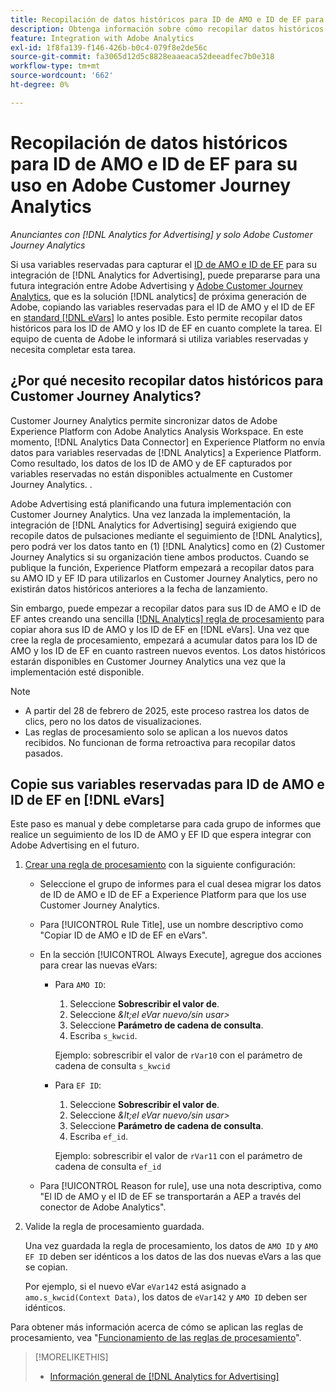 ```yaml
---
title: Recopilación de datos históricos para ID de AMO e ID de EF para su uso en Adobe Customer Journey Analytics
description: Obtenga información sobre cómo recopilar datos históricos para las variables reservadas en Adobe Analytics para su uso futuro en Adobe Customer Journey Analytics
feature: Integration with Adobe Analytics
exl-id: 1f8fa139-f146-426b-b0c4-079f8e2de56c
source-git-commit: fa3065d12d5c8828eaaeaca52deeadfec7b0e318
workflow-type: tm+mt
source-wordcount: '662'
ht-degree: 0%

---
```


# Recopilación de datos históricos para ID de AMO e ID de EF para su uso en Adobe Customer Journey Analytics

*Anunciantes con [!DNL Analytics for Advertising] y solo Adobe Customer Journey Analytics*

Si usa variables reservadas para capturar el [ID de AMO e ID de EF](ids.md) para su integración de [!DNL Analytics for Advertising], puede prepararse para una futura integración entre Adobe Advertising y [Adobe Customer Journey Analytics](https://experienceleague.adobe.com/en/docs/analytics-platform/using/cja-overview/cja-overview), que es la solución [!DNL analytics] de próxima generación de Adobe, copiando las variables reservadas para el ID de AMO y el ID de EF en [standard [!DNL eVars]](https://experienceleague.adobe.com/en/docs/analytics/components/dimensions/evar) lo antes posible. Esto permite recopilar datos históricos para los ID de AMO y los ID de EF en cuanto complete la tarea. El equipo de cuenta de Adobe le informará si utiliza variables reservadas y necesita completar esta tarea.

<!-- You can also do the same for any other reserved variables you use for your [!DNL Analytics for Advertising] implementation. -->

<!-- This will allow Adobe Experience Platform, which supplies data to Customer Journey Analytics, to begin collecting historical data for your [!DNL rVars] as soon as you complete the task. -->

## ¿Por qué necesito recopilar datos históricos para Customer Journey Analytics?

Customer Journey Analytics permite sincronizar datos de Adobe Experience Platform con Adobe Analytics Analysis Workspace. En este momento, [!DNL Analytics Data Connector] en Experience Platform no envía datos para variables reservadas de [!DNL Analytics] a Experience Platform. Como resultado, los datos de los ID de AMO y de EF capturados por variables reservadas no están disponibles actualmente en Customer Journey Analytics. <!-- Instead, XXXXXXXXXX what exactly? -->.<!-- Does the Analytics for Advertising implementation use the Analytics Data Connector in particular (why would it use anything?), and we're planning to implement the Web SDK to do it instead in the future? -->

Adobe Advertising está planificando una futura implementación con Customer Journey Analytics. Una vez lanzada la implementación, la integración de [!DNL Analytics for Advertising] seguirá exigiendo que recopile datos de pulsaciones<!-- Add back if we implement this:  and (DSP users) view-through data --> mediante el seguimiento de [!DNL Analytics], pero podrá ver los datos tanto en (1\) [!DNL Analytics] <!-- (Analysis Workspace using data from [!DNL Analytics]) --> como en (2\) Customer Journey Analytics <!-- (Analysis Workspace using data from Experience Platform)--> si su organización tiene ambos productos. Cuando se publique la función, Experience Platform empezará a recopilar datos para su AMO ID y EF ID para utilizarlos en Customer Journey Analytics, pero no existirán datos históricos anteriores a la fecha de lanzamiento.

Sin embargo, puede empezar a recopilar datos para sus ID de AMO e ID de EF <!-- [!DNL rVars] --> antes creando una sencilla [[!DNL Analytics] regla de procesamiento](https://experienceleague.adobe.com/en/docs/analytics/admin/admin-tools/manage-report-suites/edit-report-suite/report-suite-general/c-processing-rules/processing-rules) para copiar ahora sus ID de AMO y los ID de EF <!-- [!DNL rVars] --> en [!DNL eVars]. Una vez que cree la regla de procesamiento, empezará a acumular datos para los ID de AMO y los ID de EF <!-- [!DNL rVars] --> en cuanto rastreen nuevos eventos. Los datos históricos estarán disponibles en Customer Journey Analytics una vez que la implementación esté disponible.

>[!NOTE]
>
>* A partir del 28 de febrero de 2025, este proceso rastrea los datos de clics, pero no los datos de visualizaciones.
>* Las reglas de procesamiento solo se aplican a los nuevos datos recibidos. No funcionan de forma retroactiva para recopilar datos pasados.

## Copie sus variables reservadas para ID de AMO e ID de EF en [!DNL eVars]

Este paso es manual y debe completarse para cada grupo de informes que realice un seguimiento de los ID de AMO y EF ID <!-- [!DNL rVars] --> que espera integrar con Adobe Advertising en el futuro.

1. [Crear una regla de procesamiento](https://experienceleague.adobe.com/en/docs/analytics/admin/admin-tools/manage-report-suites/edit-report-suite/report-suite-general/c-processing-rules/c-processing-rules-configuration/t-processing-rules) con la siguiente configuración:

   * Seleccione el grupo de informes para el cual desea migrar los datos de ID de AMO e ID de EF <!-- [!DNL rVar] --> a Experience Platform para que los use Customer Journey Analytics.

   * Para [!UICONTROL Rule Title], use un nombre descriptivo como &quot;Copiar ID de AMO e ID de EF en eVars&quot;.

   * En la sección [!UICONTROL Always Execute], agregue dos acciones para crear las nuevas eVars:

      * Para `AMO ID`:

         1. Seleccione **Sobrescribir el valor de**.
         1. Seleccione *\&lt;el eVar nuevo/sin usar\>*
         1. Seleccione **Parámetro de cadena de consulta**.
         1. Escriba `s_kwcid`.

        Ejemplo: sobrescribir el valor de `rVar10` con el parámetro de cadena de consulta `s_kwcid`

      * Para `EF ID`:

         1. Seleccione **Sobrescribir el valor de**.
         1. Seleccione *\&lt;el eVar nuevo/sin usar\>*
         1. Seleccione **Parámetro de cadena de consulta**.
         1. Escriba `ef_id`.

        Ejemplo: sobrescribir el valor de `rVar11` con el parámetro de cadena de consulta `ef_id`

   * Para [!UICONTROL Reason for rule], use una nota descriptiva, como &quot;El ID de AMO y el ID de EF se transportarán a AEP a través del conector de Adobe Analytics&quot;.

1. Valide la regla de procesamiento guardada.

   Una vez guardada la regla de procesamiento, los datos de `AMO ID` y `AMO EF ID` <!-- the existing reserved variables --> deben ser idénticos a los datos de las dos nuevas eVars a las que se copian.

   Por ejemplo, si el nuevo eVar `eVar142` está asignado a `amo.s_kwcid(Context Data)`, los datos de `eVar142` y `AMO ID` deben ser idénticos.

Para obtener más información acerca de cómo se aplican las reglas de procesamiento, vea &quot;[Funcionamiento de las reglas de procesamiento](https://experienceleague.adobe.com/en/docs/analytics/admin/admin-tools/manage-report-suites/edit-report-suite/report-suite-general/c-processing-rules/c-processing-rules-configuration/processing-rules-about)&quot;.

>[!MORELIKETHIS]
>
>* [Información general de [!DNL Analytics for Advertising]](overview.md)
